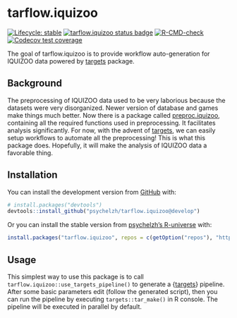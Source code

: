 
<!-- README.md is generated from README.Rmd. Please edit that file -->

# tarflow.iquizoo

<!-- badges: start -->

[![Lifecycle:
stable](https://img.shields.io/badge/lifecycle-stable-brightgreen.svg)](https://lifecycle.r-lib.org/articles/stages.html#stable)
[![tarflow.iquizoo status
badge](https://psychelzh.r-universe.dev/badges/tarflow.iquizoo)](https://psychelzh.r-universe.dev/tarflow.iquizoo)
[![R-CMD-check](https://github.com/psychelzh/tarflow.iquizoo/actions/workflows/R-CMD-check.yaml/badge.svg)](https://github.com/psychelzh/tarflow.iquizoo/actions/workflows/R-CMD-check.yaml)
[![Codecov test
coverage](https://codecov.io/gh/psychelzh/tarflow.iquizoo/branch/main/graph/badge.svg)](https://app.codecov.io/gh/psychelzh/tarflow.iquizoo?branch=main)
<!-- badges: end -->

The goal of tarflow.iquizoo is to provide workflow auto-generation for
IQUIZOO data powered by [targets](https://github.com/ropensci/targets)
package.

## Background

The preprocessing of IQUIZOO data used to be very laborious because the
datasets were very disorganized. Newer version of database and games
make things much better. Now there is a package called
[preproc.iquizoo](https://github.com/psychelzh/preproc.iquizoo),
containing all the required functions used in preprocessing. It
facilitates analysis significantly. For now, with the advent of
[targets](https://docs.ropensci.org/targets/), we can easily setup
workflows to automate all the preprocessing! This is what this package
does. Hopefully, it will make the analysis of IQUIZOO data a favorable
thing.

## Installation

You can install the development version from
[GitHub](https://github.com/) with:

``` r
# install.packages("devtools")
devtools::install_github("psychelzh/tarflow.iquizoo@develop")
```

Or you can install the stable version from [psychelzh’s
R-universe](https://psychelzh.r-universe.dev/) with:

``` r
install.packages("tarflow.iquizoo", repos = c(getOption("repos"), "https://psychelzh.r-universe.dev"))
```

## Usage

This simplest way to use this package is to call
`tarflow.iquizoo::use_targets_pipeline()` to generate a
{[targets](https://docs.ropensci.org/targets/)} pipeline. After some
basic parameters edit (follow the generated script), then you can run
the pipeline by executing `targets::tar_make()` in R console. The
pipeline will be executed in parallel by default.
